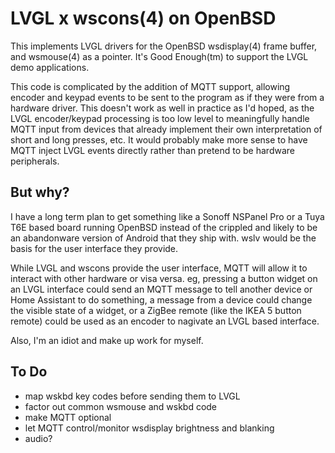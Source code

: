 # LVGL x wscons(4) on OpenBSD

This implements LVGL drivers for the OpenBSD wsdisplay(4) frame
buffer, and wsmouse(4) as a pointer. It's Good Enough(tm) to support
the LVGL demo applications.

This code is complicated by the addition of MQTT support, allowing
encoder and keypad events to be sent to the program as if they were
from a hardware driver. This doesn't work as well in practice as
I'd hoped, as the LVGL encoder/keypad processing is too low level
to meaningfully handle MQTT input from devices that already implement
their own interpretation of short and long presses, etc. It would
probably make more sense to have MQTT inject LVGL events directly
rather than pretend to be hardware peripherals.

## But why?

I have a long term plan to get something like a Sonoff NSPanel Pro
or a Tuya T6E based board running OpenBSD instead of the crippled
and likely to be an abandonware version of Android that they ship
with. wslv would be the basis for the user interface they provide.

While LVGL and wscons provide the user interface, MQTT will allow
it to interact with other hardware or visa versa. eg, pressing a
button widget on an LVGL interface could send an MQTT message to
tell another device or Home Assistant to do something, a message 
from a device could change the visible state of a widget, or a ZigBee
remote (like the IKEA 5 button remote) could be used as an encoder
to nagivate an LVGL based interface.

Also, I'm an idiot and make up work for myself.

## To Do

- map wskbd key codes before sending them to LVGL
- factor out common wsmouse and wskbd code
- make MQTT optional
- let MQTT control/monitor wsdisplay brightness and blanking
- audio?
